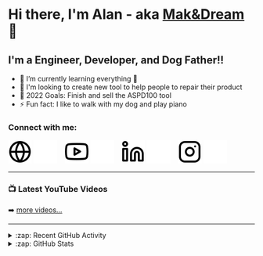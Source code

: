 # Hi there, I'm Alan - aka [Mak&Dream][youtube] 👋 

## I'm a Engineer, Developer, and Dog Father!!

- 🌱 I’m currently learning everything 🤣
- 👯 I'm looking to create new tool to help people to repair their product
- 🥅 2022 Goals: Finish and sell the ASPD100 tool
- ⚡ Fun fact: I like to walk with my dog and play piano

### Connect with me:

[![website](./img/globe-light.svg)](https://makanddream.fr#gh-light-mode-only)
[![website](./img/globe-dark.svg)](https://makanddream.fr#gh-dark-mode-only)
&nbsp;&nbsp;
[![website](./img/youtube-light.svg)](https://www.youtube.com/channel/UC2DpgEGPUw13M-rm7LToZnQ#gh-light-mode-only)
[![website](./img/youtube-dark.svg)](https://www.youtube.com/channel/UC2DpgEGPUw13M-rm7LToZnQ#gh-dark-mode-only)
&nbsp;&nbsp;
[![website](./img/linkedin-light.svg)](https://www.linkedin.com/in/alan-le-fol/#gh-light-mode-only)
[![website](./img/linkedin-dark.svg)](https://www.linkedin.com/in/alan-le-fol/#gh-dark-mode-only)
&nbsp;&nbsp;
[![website](./img/instagram-light.svg)](https://www.instagram.com/makanddream/#gh-light-mode-only)
[![website](./img/instagram-dark.svg)](https://www.instagram.com/makanddream/#gh-dark-mode-only)

---

### 📺 Latest YouTube Videos

<!-- YOUTUBE:START -->
<!-- YOUTUBE:END -->

➡️ [more videos...](https://www.youtube.com/channel/UC2DpgEGPUw13M-rm7LToZnQ)

---

<details>
  <summary>:zap: Recent GitHub Activity</summary>
  
<!--START_SECTION:activity-->
<!--END_SECTION:activity-->

</details>

<details>
  <summary>:zap: GitHub Stats</summary>

  <img align="left" alt="Mak&Dream GitHub Stats" src="https://github-readme-stats.vercel.app/api?username=makanddream&show_icons=true&hide_border=false&title_color=ff652f&icon_color=FFE400&bg_color=09131B&text_color=ffffff&border_color=0c1a25" />

</details>

[website]: https://makanddream.fr
[youtube]: https://www.youtube.com/channel/UC2DpgEGPUw13M-rm7LToZnQ
[instagram]: https://www.instagram.com/makanddream/
[linkedin]: https://www.linkedin.com/in/alan-le-fol/
